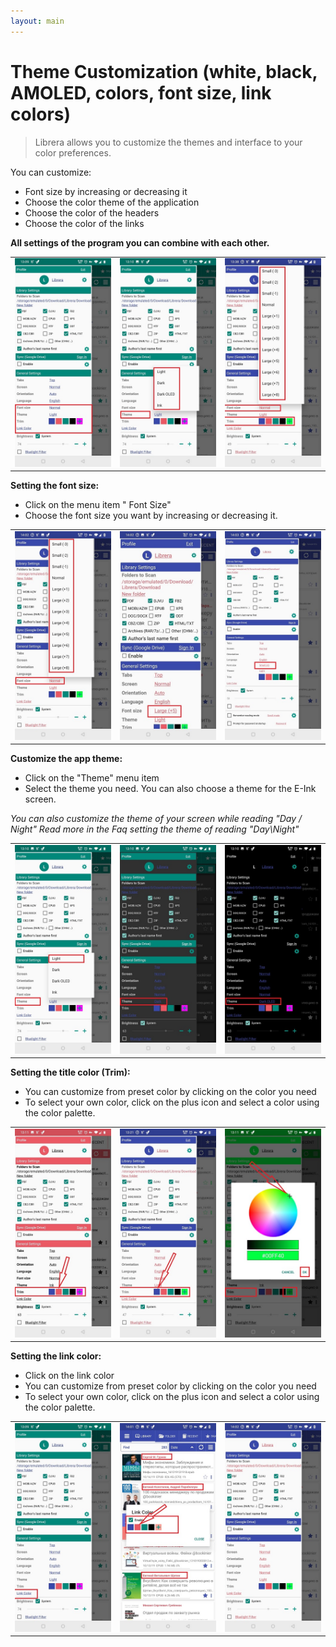 ```yaml
---
layout: main
---
```


# Theme Customization (white, black, AMOLED, colors, font size, link colors)

> Librera allows you to customize the themes and interface to your color preferences.

You can customize:

* Font size by increasing or decreasing it
* Choose the color theme of the application
* Choose the color of the headers
* Choose the color of the links

**All settings of the program you can combine with each other.**

||||
|-|-|-|
|![](1.jpg)|![](2.jpg)|![](3.jpg)|

**Setting the font size:**

* Click on the menu item " Font Size"
* Choose the font size you want by increasing or decreasing it.

||||
|-|-|-|
|![](34.jpg)|![](32.jpg)|![](33.jpg)|

**Customize the app theme:**

* Click on the "Theme" menu item
* Select the theme you need. You can also choose a theme for the E-Ink screen.

_You can also customize the theme of your screen while reading "Day / Night" Read more in the Faq setting the theme of reading "Day\Night"_

||||
|-|-|-|
|![](21.jpg)|![](22.jpg)|![](23.jpg)|

**Setting the title color (Trim):**

* You can customize from preset color by clicking on the color you need
* To select your own color, click on the plus icon and select a color using the color palette.

||||
|-|-|-|
|![](11.jpg)|![](12.jpg)|![](13.jpg)|

**Setting the link color:**

* Click on the link color
* You can customize from preset color by clicking on the color you need
* To select your own color, click on the plus icon and select a color using the color palette.

||||
|-|-|-|
|![](41.jpg)|![](42.jpg)|![](43.jpg)|




